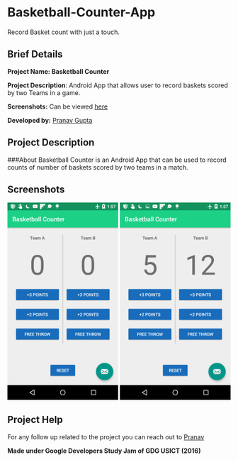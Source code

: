 # Basketball-Counter-App
Record Basket count with just a touch.

Brief Details
------
**Project Name: Basketball Counter**

**Project Description**: Android App that allows user to record baskets scored by two Teams in a game.

**Screenshots:** Can be viewed [here](#screenshots)

**Developed by:** [Pranav Gupta](https://github.com/pranavgupta8)

Project Description
------
###About
Basketball Counter is an Android App that can be used to record counts of number of baskets scored by two teams in a match.

Screenshots
------
<img src=https://github.com/pranavgupta8/Basketball-Counter-App/blob/master/App%20Screenshots/1.png width=250 alt="App Main Page"/>
<img src=https://github.com/pranavgupta8/Basketball-Counter-App/blob/master/App%20Screenshots/2.png width=250 alt="App in Action"/>

Project Help
------
For any follow up related to the project you can reach out to [Pranav](https://github.com/pranavgupta8)

**Made under Google Developers Study Jam of GDG USICT (2016)**
